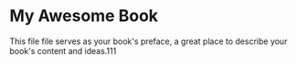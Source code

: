 # My Awesome Book

This file file serves as your book's preface, a great place to describe your book's content and ideas.111




